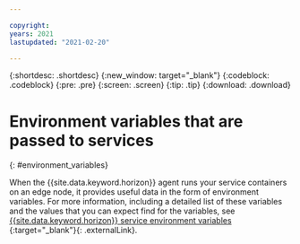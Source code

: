 ```yaml
---

copyright:
years: 2021
lastupdated: "2021-02-20"

---
```


{:shortdesc: .shortdesc}
{:new_window: target="_blank"}
{:codeblock: .codeblock}
{:pre: .pre}
{:screen: .screen}
{:tip: .tip}
{:download: .download}

# Environment variables that are passed to services
{: #environment_variables}

When the {{site.data.keyword.horizon}} agent runs your service containers on an edge node, it provides useful data in the form of environment variables. For more information, including a detailed list of these variables and the values that you can expect find for the variables, see [{{site.data.keyword.horizon}} service environment variables ](https://github.com/open-horizon/anax/blob/master/docs/managed_workloads.md){:target="_blank"}{: .externalLink}.
